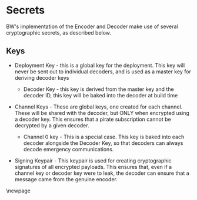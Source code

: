 # Secrets

BW's implementation of the Encoder and Decoder make use of several cryptographic
secrets, as described below.

## Keys

- Deployment Key - this is a global key for the deployment. This key will never
be sent out to individual decoders, and is used as a master key for deriving
decoder keys
    - Decoder Key - this key is derived from the master key and the decoder ID,
    this key will be baked into the decoder at build time

- Channel Keys - These are global keys, one created for each channel. These will
be shared with the decoder, but ONLY when encrypted using a decoder key. This
ensures that a pirate subscription cannot be decrypted by a given decoder.
    - Channel 0 key - This is a special case. This key is baked into each
    decoder alongside the Decoder Key, so that decoders can always decode
    emergency communications.

- Signing Keypair - This keypair is used for creating cryptographic signatures
of all encrypted payloads. This ensures that, even if a channel key or decoder
key were to leak, the decoder can ensure that a message came from the genuine
encoder.

\newpage